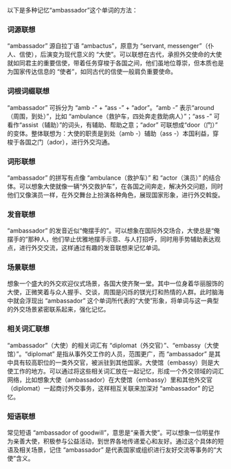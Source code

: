 以下是多种记忆“ambassador”这个单词的方法：

### 词源联想
“ambassador” 源自拉丁语 “ambactus”，原意为 “servant, messenger”（仆人、信使），后演变为现代意义的 “大使”。可以联想在古代，承担外交使命的大使就如同君主的重要信使，带着任务穿梭于各国之间，他们虽地位尊崇，但本质也是为国家传达信息的 “使者”，如同古代的信使一般肩负重要使命。

### 词根词缀联想
“ambassador” 可拆分为 “amb -” + “ass -” + “ador”。“amb -” 表示“around（周围，到处）”，比如 “ambulance（救护车，四处奔走救助病人）”；“ass -” 可看作“assist（辅助）”的词头，有辅助、帮助之意；“ador” 可联想成“door（门）” 的变体。整体联想为：大使的职责是到处（amb -）辅助（ass -）本国利益，穿梭于各国之门（ador），进行外交沟通。

### 词形联想
“ambassador” 的拼写有点像 “ambulance（救护车）” 和 “actor（演员）” 的结合体。可以想象大使就像一辆“外交救护车”，在各国之间奔走，解决外交问题，同时他们又像演员一样，在外交舞台上扮演各种角色，展现国家形象，进行外交斡旋。

### 发音联想
“ambassador” 的发音近似“俺摆手的”。可以想象在国际外交场合，大使总是“俺摆手的”那种人，他们举止优雅地摆手示意、与人打招呼，同时用手势辅助表达观点，进行外交交流，这样通过有趣的发音联想来记忆单词。

### 场景联想
想象一个盛大的外交欢迎仪式场景，各国大使齐聚一堂。其中一位身着华丽服饰的大使，正微笑着与众人握手、交谈，周围是闪烁的镁光灯和热情的人群。此时脑海中就会浮现出 “ambassador” 这个单词所代表的“大使”形象，将单词与这一典型的外交场景紧密联系起来，强化记忆。

### 相关词汇联想
“ambassador”（大使）的相关词汇有 “diplomat（外交官）”、“embassy（大使馆）”。“diplomat” 是指从事外交工作的人员，范围更广，而 “ambassador” 是其中具有较高职位的一类外交官，被派驻到其他国家。大使馆（embassy）则是大使工作的地方。可以通过将这些相关词汇放在一起记忆，形成一个外交领域的词汇网络，比如想象大使（ambassador）在大使馆（embassy）里和其他外交官（diplomat）一起商讨外交事务，这样相互关联来加深对 “ambassador” 的记忆。

### 短语联想
常见短语 “ambassador of goodwill”，意思是“亲善大使”。可以想象一位明星作为亲善大使，积极参与公益活动，到世界各地传递爱心和友好。通过这个具体的短语及相关场景，记住 “ambassador” 是代表国家或组织进行友好交流等事务的“大使”含义。 